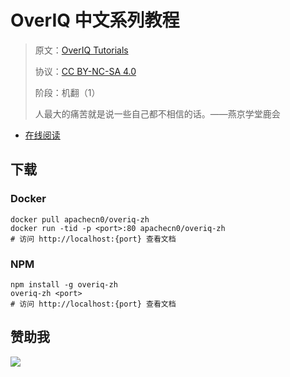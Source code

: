 # OverIQ 中文系列教程

> 原文：[OverIQ Tutorials](https://overiq.com/)
> 
> 协议：[CC BY-NC-SA 4.0](http://creativecommons.org/licenses/by-nc-sa/4.0/)
> 
> 阶段：机翻（1）
> 
> 人最大的痛苦就是说一些自己都不相信的话。——燕京学堂鹿会

* [在线阅读](https://oiq.apachecn.org)
## 下载

### Docker

```
docker pull apachecn0/overiq-zh
docker run -tid -p <port>:80 apachecn0/overiq-zh
# 访问 http://localhost:{port} 查看文档
```

### NPM

```
npm install -g overiq-zh
overiq-zh <port>
# 访问 http://localhost:{port} 查看文档
```

## 赞助我

![](https://img-blog.csdnimg.cn/20200112005920729.png)
